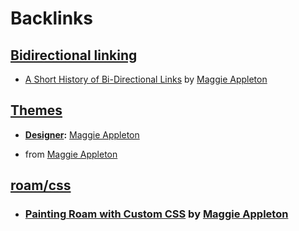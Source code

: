 
# Backlinks
## [Bidirectional linking](<Bidirectional linking.md>)
- [A Short History of Bi-Directional Links](https://maggieappleton.com/bidirectionals) by [Maggie Appleton](<Maggie Appleton.md>)

## [Themes](<Themes.md>)
- **[Designer](<Designer.md>):** [Maggie Appleton](<Maggie Appleton.md>)

- from [Maggie Appleton](<Maggie Appleton.md>)

## [roam/css](<roam/css.md>)
- ### [Painting Roam with Custom CSS](https://maggieappleton.com/paintingroam) by [Maggie Appleton](<Maggie Appleton.md>)

